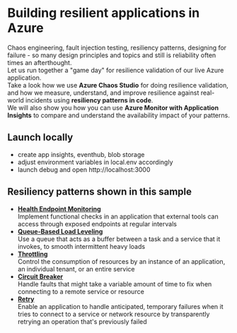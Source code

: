 # Building resilient applications in Azure


Chaos engineering, fault injection testing, resiliency patterns, designing for failure - so many design principles and topics and still is reliability often times an afterthought.  
Let us run together a "game day" for resilience validation of our live Azure application.  
Take a look how we use **Azure Chaos Studio** for doing resilience validation, and how we measure, understand, and improve resilience against real-world incidents using **resiliency patterns in code**.  
We will also show you how you can use **Azure Monitor with Application Insights** to compare and understand the availability impact of your patterns.

## Launch locally
- create app insights, eventhub, blob storage
- adjust environment variables in local.env accordingly
- launch debug and open http://localhost:3000

## Resiliency patterns shown in this sample

* [**Health Endpoint Monitoring**](https://docs.microsoft.com/en-us/azure/architecture/patterns/health-endpoint-monitoring)  
  Implement functional checks in an application that external tools can access through exposed endpoints at regular intervals
* [**Queue-Based Load Leveling**](https://docs.microsoft.com/en-us/azure/architecture/patterns/queue-based-load-leveling)   
  Use a queue that acts as a buffer between a task and a service that it invokes, to smooth intermittent heavy loads
* [**Throttling**](https://docs.microsoft.com/en-us/azure/architecture/patterns/throttling)  
  Control the consumption of resources by an instance of an application, an individual tenant, or an entire service
* [**Circuit Breaker**](https://docs.microsoft.com/en-us/azure/architecture/patterns/circuit-breaker)  
  Handle faults that might take a variable amount of time to fix when connecting to a remote service or resource
* [**Retry**](https://docs.microsoft.com/en-us/azure/architecture/patterns/retry)  
  Enable an application to handle anticipated, temporary failures when it tries to connect to a service or network resource by transparently retrying an operation that's previously failed
